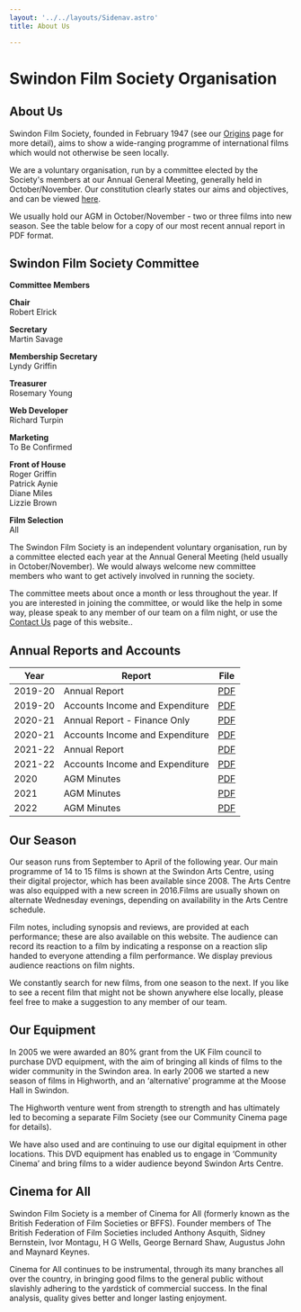 ```yaml
---
layout: '../../layouts/Sidenav.astro'
title: About Us

---
```


#  Swindon Film Society Organisation
## About Us
Swindon Film Society, founded in February 1947 (see our [Origins](/about-sfs/sfs-origins/) page for more detail), aims to show a wide-ranging programme of international films which would not otherwise be seen locally.

We are a voluntary organisation, run by a committee elected by the Society's members at our Annual General Meeting, generally held in October/November. Our constitution clearly states our aims and objectives, and can be viewed [here](/about-sfs/sfs-constitution).

We usually hold our AGM in October/November - two or three films into new season. See the table below for a copy of our most recent annual report in PDF format.

## Swindon Film Society Committee
__Committee Members__

__Chair__  
Robert Elrick  

__Secretary__  
Martin Savage

__Membership Secretary__  
Lyndy Griffin

__Treasurer__  
Rosemary Young

__Web Developer__  
Richard Turpin 

__Marketing__  
To Be Confirmed

__Front of House__  
Roger Griffin  
Patrick Aynie  
Diane Miles  
Lizzie Brown 
 

__Film Selection__  
All

The Swindon Film Society is an independent voluntary organisation, run by a committee elected each year at the Annual General Meeting (held usually in October/November). We would always welcome new committee members who want to get actively involved in running the society.

The committee meets about once a month or less throughout the year. If you are interested in joining the committee, or would like the help in some way, please speak to any member of our team on a film night, or use the [Contact Us](/contact-us) page of this website..

<a id="reports"></a>
## Annual Reports and Accounts
<table>
    <thead>
        <tr>
            <th>Year</th>
            <th>Report</th>
            <th>File</th>
        </tr>
    </thead>
    <tbody>
        <tr>
            <td>2019-20</td>
            <td>Annual Report</td>
            <td><a href="/documents/SFS_Annual_Report_2019-20.pdf">PDF</a></td>
        </tr>
        <tr>
            <td>2019-20</td>
            <td>Accounts Income and Expenditure</td>
            <td><a href="/documents/SFS_Financial_Report_2019-20.pdf">PDF</a></td>
        </tr>
        <tr>
            <td>2020-21</td>
            <td>Annual Report - Finance Only</td>
            <td><a href="/documents/SFS_Annual_Report_2020-21-Finance_Only.pdf">PDF</a></td>
        </tr>
        <tr>
            <td>2020-21</td>
            <td>Accounts Income and Expenditure</td>
            <td><a href="/documents/SFS_Financial_Report_2020-21.pdf">PDF</a></td>
        </tr>
        <tr>
            <td>2021-22</td>
            <td>Annual Report</td>
            <td><a href="/documents/SFS_Annual_Report_2021-22.pdf">PDF</a></td>
        </tr>
        <tr>
            <td>2021-22</td>
            <td>Accounts Income and Expenditure</td>
            <td><a href="/documents/SFS_Financial_Report_2021-22.pdf">PDF</a></td>
        </tr>
        <tr>
            <td>2020</td>
            <td>AGM Minutes</td>
            <td><a href="/documents/SFS_AGM_Minutes_2020-11-18.pdf">PDF</a></td>
        </tr>
        <tr>
            <td>2021</td>
            <td>AGM Minutes</td>
            <td><a href="/documents/SFS_AGM_Minutes_2021-11-17.pdf">PDF</a></td>
        </tr>
        <tr>
            <td>2022</td>
            <td>AGM Minutes</td>
            <td><a href="/documents/SFS_AGM_Minutes_2022-11-16.pdf">PDF</a></td>
        </tr>
    </tbody>
</table>

## Our Season
Our season runs from September to April of the following year. Our main programme of 14 to 15 films is shown at the Swindon Arts Centre, using their digital projector, which has been available since 2008. The Arts Centre was also equipped with a new screen in 2016.Films are usually shown on alternate Wednesday evenings, depending on availability in the Arts Centre schedule.

Film notes, including synopsis and reviews, are provided at each performance; these are also available on this website. The audience can record its reaction to a film by indicating a response on a reaction slip handed to everyone attending a film performance. We display previous audience reactions on film nights.

We constantly search for new films, from one season to the next. If you like to see a recent film that might not be shown anywhere else locally, please feel free to make a suggestion to any member of our team.

## Our Equipment

In 2005 we were awarded an 80% grant from the UK Film council to purchase DVD equipment, with the aim of bringing all kinds of films to the wider community in the Swindon area. In early 2006 we started a new season of films in Highworth, and an ‘alternative’ programme at the Moose Hall in Swindon.

The Highworth venture went from strength to strength and has ultimately led to becoming a separate Film Society (see our Community Cinema page for details).

We have also used and are continuing to use our digital equipment in other locations. This DVD equipment has enabled us to engage in ‘Community Cinema’ and bring films to a wider audience beyond Swindon Arts Centre.

## Cinema for All
Swindon Film Society is a member of Cinema for All (formerly known as the British Federation of Film Societies or BFFS). Founder members of The British Federation of Film Societies included Anthony Asquith, Sidney Bernstein, Ivor Montagu, H G Wells, George Bernard Shaw, Augustus John and Maynard Keynes.

Cinema for All continues to be instrumental, through its many branches all over the country, in bringing good films to the general public without slavishly adhering to the yardstick of commercial success. In the final analysis, quality gives better and longer lasting enjoyment.